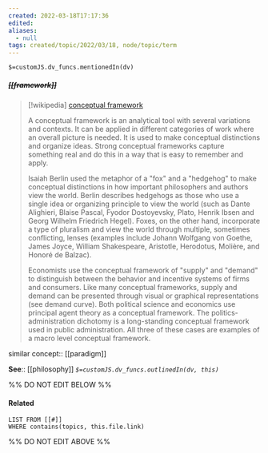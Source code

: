 ```yaml
---
created: 2022-03-18T17:17:36 
edited: 
aliases:
  - null
tags: created/topic/2022/03/18, node/topic/term
---
```

`$=customJS.dv_funcs.mentionedIn(dv)`

##### <s class="topic-title">[[framework]]</s>


> [!wikipedia] [conceptual framework](https://en.wikipedia.org/wiki/Conceptual%20framework)
> 
> A conceptual framework is an analytical tool with several variations and contexts. It can be applied in different categories of work where an overall picture is needed. It is used to make conceptual distinctions and organize ideas. Strong conceptual frameworks capture something real and do this in a way that is easy to remember and apply.
> 
> Isaiah Berlin used the metaphor of a "fox" and a "hedgehog" to make conceptual distinctions in how important philosophers and authors view the world. Berlin describes hedgehogs as those who use a single idea or organizing principle to view the world (such as Dante Alighieri, Blaise Pascal, Fyodor Dostoyevsky, Plato, Henrik Ibsen and Georg Wilhelm Friedrich Hegel). Foxes, on the other hand, incorporate a type of pluralism and view the world through multiple, sometimes conflicting, lenses (examples include Johann Wolfgang von Goethe, James Joyce, William Shakespeare, Aristotle, Herodotus, Molière, and Honoré de Balzac).
> 
> Economists use the conceptual framework of "supply" and "demand" to distinguish between the behavior and incentive systems of firms and consumers. Like many conceptual frameworks, supply and demand can be presented through visual or graphical representations (see demand curve). Both political science and economics use principal agent theory as a conceptual framework. The politics-administration dichotomy is a long-standing conceptual framework used in public administration. All three of these cases are examples of a macro level conceptual framework.
>

similar concept:: [[paradigm]]

**See**:: [[philosophy]]
*`$=customJS.dv_funcs.outlinedIn(dv, this)`*

%% DO NOT EDIT BELOW %%

#### Related 

```dataview
LIST FROM [[#]]
WHERE contains(topics, this.file.link)
```
%% DO NOT EDIT ABOVE %%
